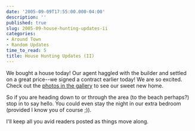 ```yaml
---
date: '2005-09-09T17:55:00.000-04:00'
description: ''
published: true
slug: 2005-09-house-hunting-updates-ii
categories:
- Around Town
- Random Updates
time_to_read: 5
title: House Hunting Updates (II)
---
```


We bought a house today! Our agent haggled with the builder and settled on a great price--we signed a contract earlier today! We are so excited. Check out the [photos in the gallery](http://wassupy.com/gallery2/main.php?g2_view=core.ShowItem&amp;g2_itemId=3162&amp;g2_page=1) to see our sweet new home.

So if you are heading down to or through the area (to the beach perhaps?) stop in to say hello. You could even stay the night in our extra bedroom (provided I know you of course ;)).

I'll keep all you avid readers posted as things move along.